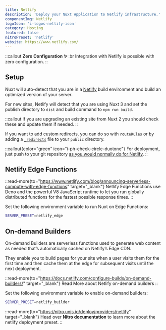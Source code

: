 ```yaml
---
title: Netlify
description: 'Deploy your Nuxt Application to Netlify infrastructure.'
componentImg: Netlify
logoIcon: 'i-logos-netlify-icon'
category: Hosting
featured: false
nitroPreset: 'netlify'
website: https://www.netlify.com/
---
```


::callout
**Zero Configuration ✨**
:br
Integration with Netlify is possible with zero configuration.
::

## Setup

Nuxt will auto-detect that you are in a [Netlify](https://www.netlify.com) build environment and build an optimized version of your server.

For new sites, Netlify will detect that you are using Nuxt 3 and set the publish directory to `dist` and build command to `npm run build`.

::callout
If you are upgrading an existing site from Nuxt 2 you should check these and update them if needed.
::

If you want to add custom redirects, you can do so with [`routeRules`](/docs/guide/concepts/rendering#hybrid-rendering) or by adding a [`_redirects`](https://docs.netlify.com/routing/redirects/#syntax-for-the-redirects-file) file to your `public` directory.

::callout{color="green" icon="i-ph-check-circle-duotone"}
For deployment, just push to your git repository [as you would normally do for Netlify](https://docs.netlify.com/configure-builds/get-started/).
::

## Netlify Edge Functions

::read-more{to="https://www.netlify.com/blog/announcing-serverless-compute-with-edge-functions" target="_blank"}
Netlify Edge Functions use Deno and the powerful V8 JavaScript runtime to let you run globally distributed functions for the fastest possible response times.
::

Set the following environment variable to run Nuxt on Edge Functions:

```bash
SERVER_PRESET=netlify_edge
```

## On-demand Builders

On-demand Builders are serverless functions used to generate web content as needed that’s automatically cached on Netlify’s Edge CDN.

They enable you to build pages for your site when a user visits them for the first time and then cache them at the edge for subsequent visits until the next deployment.

::read-more{to="https://docs.netlify.com/configure-builds/on-demand-builders/" target="_blank"}
Read More about Netlify on-demand builders
::

Set the following environment variable to enable on-demand builders:

```bash
SERVER_PRESET=netlify_builder
```

::read-more{to="https://nitro.unjs.io/deploy/providers/netlify" target="_blank"}
Head over **Nitro documentation** to learn more about the netlify deployment preset.
::
